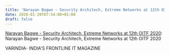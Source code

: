 ```yaml
---
title: 'Narayan Bagwe - Security Architech, Extreme Networks at 12th OITF 2020'
date: 2020-01-28T07:54:00+01:00
draft: false
---
```


[Narayan Bagwe - Security Architech, Extreme Networks at 12th OITF 2020](https://varindia.com/video/narayan-bagwe--security-architech-extreme-networks-at-12th-oitf-2020#.Xi_an6PUm0s.blogger): Narayan Bagwe - Security Architech, Extreme Networks at 12th OITF 2020  
  
VARINDIA- INDIA'S FRONTLINE IT MAGAZINE